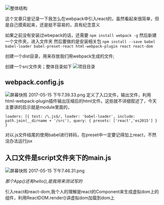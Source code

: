 ![整体结构](https://caoqibin.files.wordpress.com/2017/05/e5b18fe5b995e5bfabe785a7-2017-05-15-e4b88be58d887-18-38.png)

这个文章只是记录一下我怎么在webpack中引入react的，虽然看起来很简单，但是自己摸索起来，还是挺不容易的，具有纪念意义

如果之前没有安装过wbepack的话，还需要
`npm install webpack -g`
然后新建一个文件夹，进入文件夹
然后要做的是安装相关包
`npm install --save babel babel-loader babel-preset-react html-webpack-plugin react react-dom`

创建一个dist目录，用来存放我们用webpack生成的文件;

创建一个src文件夹；整体目录如下
![项目目录](https://caoqibin.files.wordpress.com/2017/05/e5b18fe5b995e5bfabe785a7-2017-05-15-e4b88be58d887-35-33.png)

## webpack.config.js

![屏幕快照 2017-05-15 下午7.39.33.png](https://caoqibin.files.wordpress.com/2017/05/e5b18fe5b995e5bfabe785a7-2017-05-15-e4b88be58d887-39-33.png)
定义了入口文件，输出文件，利用html-webpack-plugin插件输出压缩后的html文件。这些就不详细叙述了，今天主要讲的启示就是module里面的，

`loaders: [{
test: /\.js$/,
loader: 'babel-loader',
include: path.join(__dirname + '/src'),
query: {
presets: ['react','es2015']
}
}`

对以.js文件结尾的使用babel进行转码，在preset中一定要记得加上react，不然没办法运行jsx

## 入口文件是script文件夹下的main.js

![屏幕快照 2017-05-15 下午7.46.31.png](https://caoqibin.files.wordpress.com/2017/05/e5b18fe5b995e5bfabe785a7-2017-05-15-e4b88be58d887-46-31.png)

_那个App()还有hello(),是我用来测试写的_

引入react和react-dom,我个人的理解是react的Component来生成虚拟dom上的组件，利用ReactDOM.render()讲虚拟dom加载到dom上